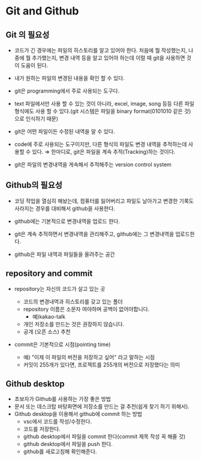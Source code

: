 # Git and Github

## Git 의 필요성

- 코드가 긴 경우에는 파일의 히스토리를 알고 있어야 한다. 처음에 뭘 작성했는지, 나중에 뭘 추가했는지, 변경 내역 등을 알고 있어야 하는데 이럴 때 git을 사용하면 것이 도움이 된다.

- 내가 원하는 파일의 변경된 내용을 확인 할 수 있다.

- git은 programming에서 주로 사용되는 도구다.

- text 파일에서만 사용 할 수 있는 것이 아니라, excel, image, song 등등 다른 파일 형식에도 사용 할 수 있다.(git 시스템은 파일을 binary format(0101010 같은 것)으로 인식하기 때문)

- git은 어떤 파일이든 수정된 내역을 알 수 있다.

- code에 주로 사용되는 도구이지만, 다른 형식의 파일도 변경 내역을 추적하는데 사용할 수 있다. ⇒ 한마디로, git은 파일을 계속 추적(Tracking)하는 것이다.

- git은 파일의 변경내역을 게속해서 추적해주는 version control system

## Github의 필요성

- 코딩 작업을 열심히 해놨는데, 컴퓨터를 잃어버리고 파일도 날아가고 변경한 기록도 사라지는 경우를 대비해서 github을 사용한다.

- github에는 기본적으로 변경내역을 업로드 한다.

- git은 계속 추적하면서 변경내역을 관리해주고, github에는 그 변경내역을 업로드한다.

- github은 파일 내역과 파일들을 올려주는 공간

## repository and commit

- repository는 자신의 코드가 살고 있는 곳

  - 코드의 변경내역과 히스토리를 갖고 있는 폴더
  - repository 이름은 소문자 여야하며 공백이 없어야합니다.
    - 예)kakao-talk
  - 개인 저장소를 만드는 것은 권장하지 않습니다.
  - 공개 (오픈 소스) 추천

- commit은 기본적으로 시점(pointing time)
  - 예) "이제 이 파일의 버전을 저장하고 싶어" 라고 말하는 시점
  - 커밋이 255개가 있다면, 프로젝트를 255개의 버전으로 저장했다는 의미

## Github desktop

- 초보자가 Github를 사용하는 가장 좋은 방법
- 문서 또는 데스크탑 바탕화면에 저장소를 만드는 걸 추천(쉽게 찾기 하기 위해서).
- Github desktop을 이용해서 github에 commit 하는 방법
  - vsc에서 코드를 작성/수정한다.
  - 코드를 저장한다.
  - github desktop에서 파일을 commit 한다(commit 제목 작성 꼭 해줄 것)
  - github desktop에서 파일을 push 한다.
  - github를 새로고침해 확인해준다.
